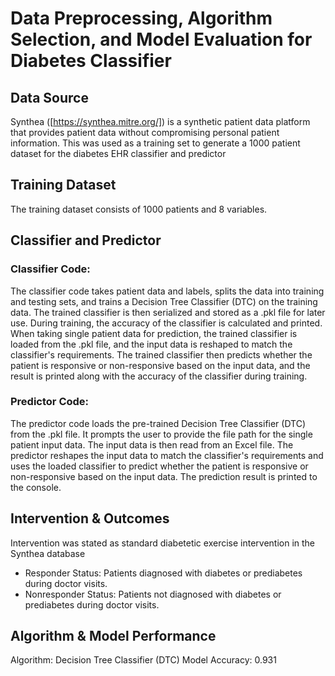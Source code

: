 # Data Preprocessing, Algorithm Selection, and Model Evaluation for Diabetes Classifier
## Data Source
Synthea ([https://synthea.mitre.org/]) is a synthetic patient data platform that provides patient data without compromising personal patient information. This was used as a training set to generate a 1000 patient dataset for the diabetes EHR classifier and predictor 

## Training Dataset
The training dataset consists of 1000 patients and 8 variables.

## Classifier and Predictor
### Classifier Code:
The classifier code takes patient data and labels, splits the data into training and testing sets, and trains a Decision Tree Classifier (DTC) on the training data. The trained classifier is then serialized and stored as a .pkl file for later use. During training, the accuracy of the classifier is calculated and printed. When taking single patient data for prediction, the trained classifier is loaded from the .pkl file, and the input data is reshaped to match the classifier's requirements. The trained classifier then predicts whether the patient is responsive or non-responsive based on the input data, and the result is printed along with the accuracy of the classifier during training.

### Predictor Code:
The predictor code loads the pre-trained Decision Tree Classifier (DTC) from the .pkl file. It prompts the user to provide the file path for the single patient input data. The input data is then read from an Excel file. The predictor reshapes the input data to match the classifier's requirements and uses the loaded classifier to predict whether the patient is responsive or non-responsive based on the input data. The prediction result is printed to the console.

## Intervention & Outcomes
Intervention was stated as standard diabetetic exercise intervention in the Synthea database
- Responder Status: Patients diagnosed with diabetes or prediabetes during doctor visits.
- Nonresponder Status: Patients not diagnosed with diabetes or prediabetes during doctor visits.

## Algorithm & Model Performance
Algorithm: Decision Tree Classifier (DTC)
Model Accuracy: 0.931
